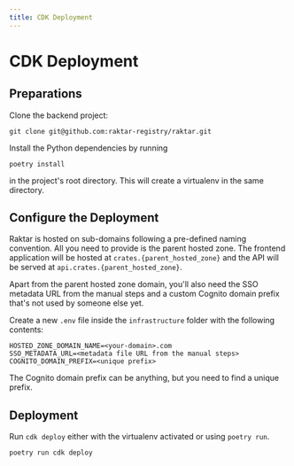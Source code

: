 ```yaml
---
title: CDK Deployment
---
```


# CDK Deployment

## Preparations

Clone the backend project:

```shell
git clone git@github.com:raktar-registry/raktar.git
```

Install the Python dependencies by running

```shell
poetry install
```

in the project's root directory. This will create a virtualenv in the same directory.

## Configure the Deployment

Raktar is hosted on sub-domains following a pre-defined naming convention.
All you need to provide is the parent hosted zone. The frontend application
will be hosted at `crates.{parent_hosted_zone}` and the API will be served at
`api.crates.{parent_hosted_zone}`.

Apart from the parent hosted zone domain, you'll also need the SSO metadata
URL from the manual steps and a custom Cognito domain prefix that's not
used by someone else yet.

Create a new `.env` file inside the `infrastructure` folder with the following contents:

```dotenv
HOSTED_ZONE_DOMAIN_NAME=<your-domain>.com
SSO_METADATA_URL=<metadata file URL from the manual steps>
COGNITO_DOMAIN_PREFIX=<unique prefix>
```

The Cognito domain prefix can be anything, but you need to find a unique prefix.

## Deployment

Run `cdk deploy` either with the virtualenv activated or using `poetry run`.

```shell
poetry run cdk deploy
```